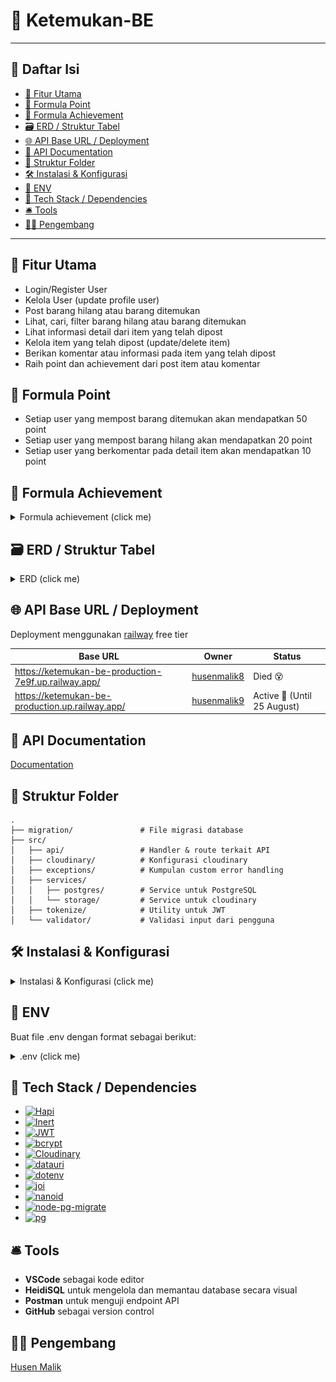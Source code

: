 # 🔎 Ketemukan-BE

---

## 📑 Daftar Isi

- [🚀 Fitur Utama](#-fitur-utama)
- [🧮 Formula Point](#-formula-point)
- [🧮 Formula Achievement](#-formula-achievement)
- [🗃️ ERD / Struktur Tabel](#️-erd--struktur-tabel)
- [🌐 API Base URL / Deployment](#-api-base-url--deployment)
- [📖 API Documentation](#-api-documentation)
- [📁 Struktur Folder](#-struktur-folder)
- [🛠️ Instalasi \& Konfigurasi](#️-instalasi--konfigurasi)
- [🔐 ENV](#-env)
- [🧰 Tech Stack / Dependencies](#-tech-stack--dependencies)
- [🛎️ Tools](#️-tools)
- [👨‍💻 Pengembang](#-pengembang)

---

## 🚀 Fitur Utama

- Login/Register User
- Kelola User (update profile user)
- Post barang hilang atau barang ditemukan
- Lihat, cari, filter barang hilang atau barang ditemukan
- Lihat informasi detail dari item yang telah dipost
- Kelola item yang telah dipost (update/delete item)
- Berikan komentar atau informasi pada item yang telah dipost
- Raih point dan achievement dari post item atau komentar

## 🧮 Formula Point

- Setiap user yang mempost barang ditemukan akan mendapatkan 50 point
- Setiap user yang mempost barang hilang akan mendapatkan 20 point
- Setiap user yang berkomentar pada detail item akan mendapatkan 10 point

## 🧮 Formula Achievement

<details>
<summary>Formula achievement (click me)</summary>

| No  | Name                | Description                                                             | Condition Type | Condition Value |
| --- | ------------------- | ----------------------------------------------------------------------- | -------------- | --------------- |
| 1   | Bounty Hunter       | Kamu sudah berhasil menemukan 10 barang — pencarianmu dimulai!          | found_items    | 10              |
| 2   | Sharp Eye           | Matamu tajam! Kamu berhasil menemukan 20 barang.                        | found_items    | 20              |
| 3   | Tracking Master     | Kamu adalah ahli dalam menemukan barang — 50 pencapaian hebat!          | found_items    | 50              |
| 4   | Legend of the Found | Kamu adalah legenda di dunia barang hilang. Tak tertandingi.            | found_items    | 100             |
| 5   | Where Is It?        | "Loh, ilang lagi?" — kayaknya kamu kurang update sama barang sendiri 😅 | lost_items     | 5               |
| 6   | The Forgetful       | Kamu dan barangmu tampaknya sering beda jalan. Hati-hati, ya!           | lost_items     | 10              |
| 7   | Lost Master         | Saat orang lain kehilangan kunci, kamu kehilangan satu kota.            | lost_items     | 20              |
| 8   | Help me!            | Kamu perlu GPS buat hidupmu sendiri. 100 kali kehilangan, serius? 😭    | lost_items     | 100             |
| 9   | Helpful Citizen     | Baru 5 komentar, tapi udah mulai peduli. Warga yang layak dicontoh 👍   | comments       | 5               |
| 10  | Quick Responder     | Gak perlu disuruh, langsung bantu jawab. Mantap!                        | comments       | 10              |
| 11  | Lost & Found Friend | Kamu selalu hadir waktu orang lain kehilangan. Baik banget sih 😢       | comments       | 20              |
| 12  | Comment Champion    | Kamu udah kayak admin, tapi tanpa gaji. Tetap setia bantuin! 🫡          | comments       | 50              |
| 13  | Keyboard Hero       | Menolong tanpa jubah, cuma modal keyboard dan niat baik 💻              | comments       | 75              |
| 14  | Golden Citizen      | Kamu layak dikasih penghargaan RT. Seratus komentar penuh empati 🥇     | comments       | 100             |

</details>

## 🗃️ ERD / Struktur Tabel

<details>
<summary>ERD (click me)</summary>

![Tampilan Awal](./ERD.png)

</details>

## 🌐 API Base URL / Deployment

Deployment menggunakan [railway](https://railway.com/) free tier

| Base URL                                             | Owner                                         | Status                      |
| ---------------------------------------------------- | --------------------------------------------- | --------------------------- |
| https://ketemukan-be-production-7e9f.up.railway.app/ | [husenmalik8](https://github.com/husenmalik8) | Died 😵                     |
| https://ketemukan-be-production.up.railway.app/      | [husenmalik9](https://github.com/husenmalik9) | Active 🙂 (Until 25 August) |

## 📖 API Documentation

[Documentation](https://documenter.getpostman.com/view/9925894/2sB3B8tDZV)

## 📁 Struktur Folder

```
.
├── migration/               # File migrasi database
├── src/
│   ├── api/                 # Handler & route terkait API
│   ├── cloudinary/          # Konfigurasi cloudinary
│   ├── exceptions/          # Kumpulan custom error handling
│   ├── services/
│   │   ├── postgres/        # Service untuk PostgreSQL
│   │   └── storage/         # Service untuk cloudinary
│   ├── tokenize/            # Utility untuk JWT
│   └── validator/           # Validasi input dari pengguna
```

## 🛠️ Instalasi & Konfigurasi

<details>
<summary>Instalasi & Konfigurasi (click me)</summary>

### 1. Clone repository ini

```
git clone https://github.com/husenmalik9/ketemukan-be.git

```

### 2. Install repository

```
npm install

```

### 3. Buat database postgreSQL (misal dengan akun postgres) _pertama login terlebih dahulu dan masukan password_

```
psql --username postgres

```

### 4. Buat database postgreSQL (misal dengan nama database = ketemukan_v2_2)

```
CREATE DATABASE ketemukan_v2_2;
GRANT ALL ON DATABASE ketemukan_v2_2 TO developer;
ALTER DATABASE ketemukan_v2_2 OWNER TO developer;

```

### 5. Jalankan migrasi

```
npm run migrate up
```

### 6. Jalankan server via start atau development

```
npm run start
or
npm run dev
```

</details>

## 🔐 ENV

Buat file .env dengan format sebagai berikut:

<details>
<summary>.env (click me)</summary>

```
# server configuration
HOST=
PORT=

# node-postgres configuration
PGUSER=
PGPASSWORD=
PGDATABASE=
PGHOST=
PGPORT=

ACCESS_TOKEN_KEY=
REFRESH_TOKEN_KEY=
ACCESS_TOKEN_AGE=

CLOUDINARY_CLOUD_NAME=
CLOUDINARY_API_KEY=
CLOUDINARY_API_SECRET=

```

</details>

## 🧰 Tech Stack / Dependencies

- [![Hapi](https://img.shields.io/badge/@hapi/hapi-v21.4.0-green)](https://www.npmjs.com/package/@hapi/hapi)
- [![Inert](https://img.shields.io/badge/@hapi/inert-v7.1.0-green)](https://www.npmjs.com/package/@hapi/inert)
- [![JWT](https://img.shields.io/badge/@hapi/jwt-v3.2.0-green)](https://www.npmjs.com/package/@hapi/jwt)
- [![bcrypt](https://img.shields.io/badge/bcrypt-v6.0.0-orange)](https://www.npmjs.com/package/bcrypt)
- [![Cloudinary](https://img.shields.io/badge/cloudinary-v2.7.0-lightgrey)](https://www.npmjs.com/package/cloudinary)
- [![datauri](https://img.shields.io/badge/datauri-v4.1.0-lightgrey)](https://www.npmjs.com/package/datauri)
- [![dotenv](https://img.shields.io/badge/dotenv-v17.0.0-yellowgreen)](https://www.npmjs.com/package/dotenv)
- [![joi](https://img.shields.io/badge/joi-v17.13.3-yellow)](https://www.npmjs.com/package/joi)
- [![nanoid](https://img.shields.io/badge/nanoid-v3.3.11-lightblue)](https://www.npmjs.com/package/nanoid)
- [![node-pg-migrate](https://img.shields.io/badge/node--pg--migrate-v8.0.3-blueviolet)](https://www.npmjs.com/package/node-pg-migrate)
- [![pg](https://img.shields.io/badge/pg-v8.16.3-blue)](https://www.npmjs.com/package/pg)

## 🛎️ Tools

- **VSCode** sebagai kode editor
- **HeidiSQL** untuk mengelola dan memantau database secara visual
- **Postman** untuk menguji endpoint API
- **GitHub** sebagai version control

## 👨‍💻 Pengembang

[Husen Malik](https://github.com/husenmalik7)
